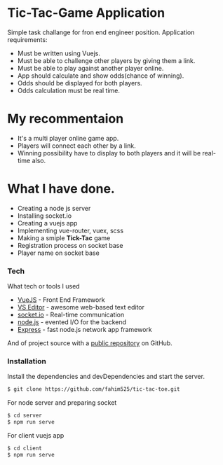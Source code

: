 # Tic-Tac-Game Application

Simple task challange for fron end engineer position.
Application requirements:

- Must be written using Vuejs.
- Must be able to challenge other players by giving them a link.
- Must be able to play against another player online.
- App should calculate and show odds(chance of winning).
- Odds should be displayed for both players.
- Odds calculation must be real time.


# My recommentaion

  - It's a multi player online game app.
  - Players will connect each other by a link.
  - Winning possibility have to display to both players and it will be real-time also.


# What I have done.
  - Creating a node js server
  - Installing socket.io
  - Creating a vuejs app
  - Implementing vue-router, vuex, scss
  - Making a smiple **Tick-Tac** game
  - Registration process on socket base
  - Player name on socket base

### Tech

What tech or tools I used

* [VueJS] - Front End Framework
* [VS Editor] - awesome web-based text editor
* [socket.io] - Real-time communication
* [node.js] - evented I/O for the backend
* [Express] - fast node.js network app framework

And of project source with a [public repository][dill] on GitHub.

### Installation

Install the dependencies and devDependencies and start the server.
```sh
$ git clone https://github.com/fahim525/tic-tac-toe.git
```
For node server and preparing socket
```sh
$ cd server
$ npm run serve
```

For client vuejs app

```sh
$ cd client
$ npm run serve
```

[//]: # (These are reference links used in the body of this note and get stripped out when the markdown processor does its job. There is no need to format nicely because it shouldn't be seen. Thanks SO - http://stackoverflow.com/questions/4823468/store-comments-in-markdown-syntax)

   [dill]: <https://github.com/fahim525/tic-tac-toer>
   [VueJS]: <https://vuejs.org/>
   [VS Editor]: <https://code.visualstudio.com/>
   [node.js]: <http://nodejs.org>
   [socket.io]: <https://socket.io/>
   [express]: <http://expressjs.com>


